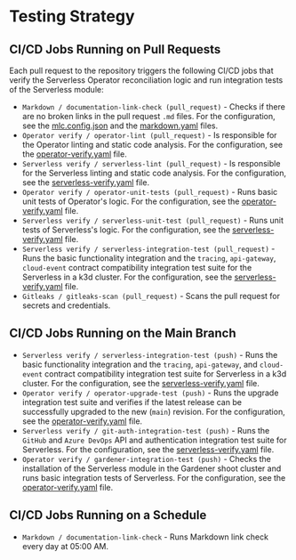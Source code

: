 # Testing Strategy

## CI/CD Jobs Running on Pull Requests

Each pull request to the repository triggers the following CI/CD jobs that verify the Serverless Operator reconciliation logic and run integration tests of the Serverless module:

- `Markdown / documentation-link-check (pull_request)` - Checks if there are no broken links in the pull request `.md` files. For the configuration, see the [mlc.config.json](https://github.com/kyma-project/serverless/blob/main/.mlc.config.json) and the [markdown.yaml](https://github.com/kyma-project/serverless/blob/e36239e8315d7cce49eaa3ad1766f3261cef8af6/.github/workflows/markdown.yaml#L8) files.
- `Operator verify / operator-lint (pull_request)` - Is responsible for the Operator linting and static code analysis. For the configuration, see the [operator-verify.yaml](https://github.com/kyma-project/serverless/blob/main/.github/workflows/operator-verify.yaml#L19) file.
- `Serverless verify / serverless-lint (pull_request)` - Is responsible for the Serverless linting and static code analysis. For the configuration, see the [serverless-verify.yaml](https://github.com/kyma-project/serverless/blob/main/.github/workflows/serverless-verify.yaml#L19) file.
- `Operator verify / operator-unit-tests (pull_request)` - Runs basic unit tests of Operator's logic. For the configuration, see the [operator-verify.yaml](https://github.com/kyma-project/serverless/blob/main/.github/workflows/operator-verify.yaml#L30) file.
- `Serverless verify / serverless-unit-test (pull_request)` - Runs unit tests of Serverless's logic. For the configuration, see the [serverless-verify.yaml](https://github.com/kyma-project/serverless/blob/main/.github/workflows/serverless-verify.yaml#L31) file.
- `Serverless verify / serverless-integration-test (pull_request)` - Runs the basic functionality integration and the `tracing`, `api-gateway`, `cloud-event` contract compatibility integration test suite for the Serverless in a k3d cluster. For the configuration, see the [serverless-verify.yaml](https://github.com/kyma-project/serverless/blob/main/.github/workflows/serverless-verify.yaml#L40) file.
- `Gitleaks / gitleaks-scan (pull_request)` - Scans the pull request for secrets and credentials.

## CI/CD Jobs Running on the Main Branch

- `Serverless verify / serverless-integration-test (push)` - Runs the basic functionality integration and the `tracing`, `api-gateway`, and `cloud-event` contract compatibility integration test suite for Serverless in a k3d cluster. For the configuration, see the [serverless-verify.yaml](https://github.com/kyma-project/serverless/blob/main/.github/workflows/serverless-verify.yaml#L40) file.
- `Operator verify / operator-upgrade-test (push)` - Runs the upgrade integration test suite and verifies if the latest release can be successfully upgraded to the new (`main`) revision. For the configuration, see the [operator-verify.yaml](https://github.com/kyma-project/serverless/blob/main/.github/workflows/operator-verify.yaml#L40) file.
- `Serverless verify / git-auth-integration-test (push)` - Runs the `GitHub` and `Azure DevOps` API and authentication integration test suite for Serverless. For the configuration, see the [serverless-verify.yaml](https://github.com/kyma-project/serverless/blob/main/.github/workflows/serverless-verify.yaml#L67) file.
- `Operator verify / gardener-integration-test (push)` - Checks the installation of the Serverless module in the Gardener shoot cluster and runs basic integration tests of Serverless. For the configuration, see the [operator-verify.yaml](https://github.com/kyma-project/serverless/blob/main/.github/workflows/operator-verify.yaml#L60) file.

## CI/CD Jobs Running on a Schedule

- `Markdown / documentation-link-check` - Runs Markdown link check every day at 05:00 AM.
